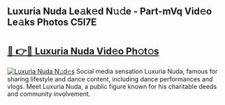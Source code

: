 ## Luxuria Nuda Le𝚊k𝚎d N𝚞𝚍e - Part-mVq Vid𝚎o Le𝚊ks Photos C5I7E

# <h2><a href="http://fbepmxg.evod.top/?m=Luxuria+Nuda">🔗 👉🔴 Luxuria Nuda Vid𝚎o Ph𝚘t𝚘s</a></h2>

[![Luxuria Nuda N𝚞d𝚎s](https://i.imgur.com/8V9OHl7.gif)](http://fbepmxg.evod.top/?m=Luxuria+Nuda)
Social media sensation Luxuria Nuda, famous for sharing lifestyle and dance content, including dance performances and vlogs. Meet Luxuria Nuda, a public figure known for his charitable deeds and community involvement. 
